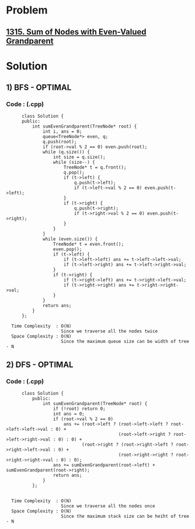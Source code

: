 # Problem

## [1315. Sum of Nodes with Even-Valued Grandparent](https://leetcode.com/problems/sum-of-nodes-with-even-valued-grandparent/)


# Solution 

## 1) BFS - OPTIMAL

       
      
      
   ### Code : (.cpp)
    
          class Solution {
          public:
              int sumEvenGrandparent(TreeNode* root) {
                  int i, ans = 0;
                  queue<TreeNode*> even, q;
                  q.push(root);
                  if (root->val % 2 == 0) even.push(root);
                  while (q.size()) {
                      int size = q.size();
                      while (size--) {
                          TreeNode* t = q.front();
                          q.pop();
                          if (t->left) {
                              q.push(t->left);
                              if (t->left->val % 2 == 0) even.push(t->left);
                          }
                          if (t->right) {
                              q.push(t->right);
                              if (t->right->val % 2 == 0) even.push(t->right);
                          }
                      }
                  }
                  while (even.size()) {
                      TreeNode* t = even.front();
                      even.pop();
                      if (t->left) {
                          if (t->left->left) ans += t->left->left->val;
                          if (t->left->right) ans += t->left->right->val;
                      }
                      if (t->right) {
                          if (t->right->left) ans += t->right->left->val;
                          if (t->right->right) ans += t->right->right->val;
                      }
                  }
                  return ans;
              }
          };
 
      Time Complexity  : O(N) 
                         Since we traverse all the nodes twice
      Space Complexity : O(N)
                         Since the maximum queue size can be width of tree - N 
                         
                         
## 2) DFS - OPTIMAL

       
      
      
   ### Code : (.cpp)
    
          class Solution {
              public:
                  int sumEvenGrandparent(TreeNode* root) {
                      if (!root) return 0;
                      int ans = 0;
                      if (root->val % 2 == 0) 
                          ans += (root->left ? (root->left->left ? root->left->left->val : 0) + 
                                               (root->left->right ? root->left->right->val : 0) : 0) + 
                                 (root->right ? (root->right->left ? root->right->left->val : 0) + 
                                               (root->right->right ? root->right->right->val : 0) : 0);
                      ans += sumEvenGrandparent(root->left) + sumEvenGrandparent(root->right);
                      return ans;
                  }
              };
 
 
      Time Complexity  : O(N) 
                         Since we traverse all the nodes once
      Space Complexity : O(N)
                         Since the maximum stack size can be heiht of tree - N 
                         
                                        

